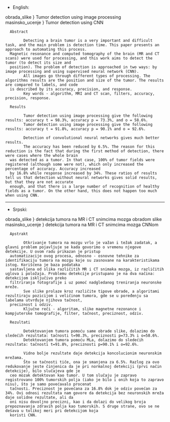 - English:

obrada_slike } Tumor detection using image processing     
masinsko_ucenje } Tumor detection using CNN

      Abstract
   
            Detecting a brain tumor is a very important and difficult task, and the main problem is detection time. This paper presents an approach to automating this process.
      Magnetic resonance and computed tomography of the brain (MR and CT scans) were used for processing, and this work aims to detect the tumor (to detect its size and 
      position). The problem of detection is approached in two ways: by image processing and using supervised neural network (CNN). 
            All images go through different types of processing. The algorithms results are the position and size of the tumor. The results are compared to labels, and code 
      is described by its accuracy, precision, and response.
            Key words - algorithm, MRI and CT scan, filters, accuracy, precision, response.
  
      Results
  
            Tumor detection using image processing give the following results: accuracy t = 98.3%, accuracy p = 73.3%, and o = 58.6%.
            Tumor detection using image processing give the following results: accuracy t = 91.8%, accuracy p = 90.1% and o = 92.6%.

            Detection of convolutional neural networks gives much better results.
            The accuracy has been reduced by 6.5%. The reason for this reduction is the fact that during the first method of detection, there were cases where the whole brain
      was detected as a tumor. In that case, 100% of tumor fields were registered (although some were not), which only increased the percentage of accuracy. Accuracy increased
      by 16.8% while response increased by 34%. These ratios of results tell us that detection without neural networks gives solid results, but that they are not accurate
      enough, and that there is a large number of recognition of healthy fields as a tumor. On the other hand, this does not happen too much when using CNN.

-------------------------------------------------------------------------------------------------------------------------

- Srpski:

obrada_slike } detekcija tumora na MR i CT snimcima mozga obradom slike      
masinsko_ucenje } detekcija tumora na MR i CT snimcima mozga CNNom

      Apstrakt

            Otkrivanje tumora na mozgu vrlo je važan i težak zadatak, a glavni problem pojavljuje se kada govorimo o vremenu njegove detekcije. U ovom radu prikazan je pristup
      automatizacije ovog procesa, odnosno - osnovne tehnike za identifikaciju tumora na mozgu koje su zasnovane na karakteristikama istog. Korišćena je baza podataka
      sastavljena od slika različitih MR i CT snimaka mozga, iz različitih uglova i položaja. Problemu detekcije pristupano je na dva načina: detekcijom isključivo preko
      filtriranja fotografije i uz pomoć nadgledanog treniranja neuronske mreže.
            Sve slike prolaze kroz različite tipove obrade, a algoritami rezultiraju pozicijom i veličinom tumora, gde se u poređenju sa labelama utvrđuje njihova tačnost,
      preciznost i odziv.
            Ključne reči - algoritam, slike magnetne rezonance i kompjuterske tomografije, filter, tačnost, preciznost, odziv. 
  
      Rezultati
  
            Detektovanjem tumora pomoću same obrade slike, dolazimo do sledećih rezultata: tačnosti t=98.3%, preciznosti p=73.3% i o=58.6%.
            Detektovanjem tumora pomoću MLa, dolazimo do sledećih rezultata: tačnosti t=91.8%, preciznosti p=90.1% i o=92.6%.

            Vidno bolje rezultate daje detekcija koncolucionim neuronskim mrežama.
            Što se tačnosti tiče, ona je smanjena za 6.5%. Razlog za ovo redukovanje jeste činjenica da je pri normalnoj detekciji (prvi način detekcije), bilo slučajeva gde je
      ceo mozak detektovan kao tumor. U tom slučaju je zapravo registrovano 100% tumorskih polja (iako je bilo i onih koja to zapravo nisu), što je samo povećavalo procenat
      tačnosti. Preciznost je povećana za 16.8% dok je odziv povećan za 34%. Ovi odnosi rezultata nam govore da detekcija bez neuronskih mreža daje solidne rezultate, ali da
      oni nisu dovoljno precizni, kao i da dolazi do velikog broja prepoznavanja zdravih polja kao tumorskih. S druge strane, ovo se ne dešava u tolikoj meri pri detekcijom koja
      koristi CNN. 
